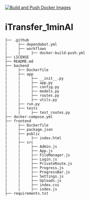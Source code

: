 [![Build and Push Docker Images](https://github.com/tiritibambix/iTransfer/actions/workflows/docker-build-push.yml/badge.svg)](https://github.com/tiritibambix/iTransfer_1minAI/actions/workflows/docker-build-push.yml)

# iTransfer_1minAI
```
├── .github
|     ├── dependabot.yml
|     ├── workflows
|     |     ├── docker-build-push.yml
├── LICENSE
├── README.md
├── backend
|     ├── Dockerfile
|     ├── app
|     |     ├── __init__.py
|     |     ├── app.py
|     |     ├── config.py
|     |     ├── models.py
|     |     ├── routes.py
|     |     ├── utils.py
|     ├── run.py
|     ├── tests
|     |     ├── test_routes.py
├── docker-compose.yml
├── frontend
|     ├── Dockerfile
|     ├── package.json
|     ├── public
|     |     ├── index.html
|     ├── src
|     |     ├── Admin.js
|     |     ├── App.js
|     |     ├── FileManager.js
|     |     ├── Login.js
|     |     ├── PrivateRoute.js
|     |     ├── Progress.js
|     |     ├── ProgressBar.js
|     |     ├── Settings.js
|     |     ├── Uploads.js
|     |     ├── index.css
|     |     ├── index.js
├── requirements.txt
```
